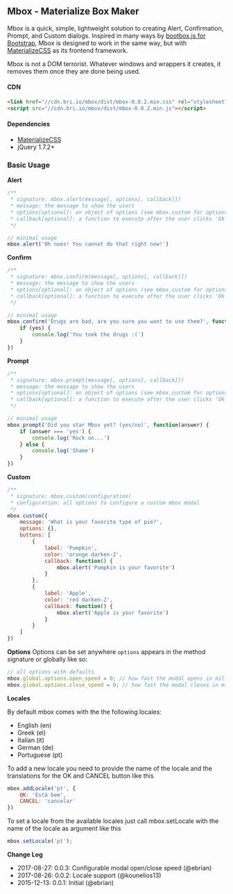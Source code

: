 ## Mbox - Materialize Box Maker

Mbox is a quick, simple, lightweight solution to creating Alert, Confirmation, Prompt, and Custom dialogs. Inspired in many ways by [bootbox.js for Bootstrap](https://github.com/makeusabrew/bootbox), Mbox is designed to work in the same way, but with [MaterializeCSS](https://github.com/dogfalo/materialize) as its frontend framework.

Mbox is not a DOM terrorist. Whatever windows and wrappers it creates, it removes them once they are done being used.

#### CDN
```html
<link href="//cdn.bri.io/mbox/dist/mbox-0.0.2.min.css" rel="stylesheet">
<script src="//cdn.bri.io/mbox/dist/mbox-0.0.2.min.js"></script>
```

#### Dependencies
- [MaterializeCSS](https://github.com/dogfalo/materialize)
- jQuery 1.7.2+

### Basic Usage

__Alert__
```js
/**
 * signature: mbox.alert(message[, options[, callback]])
 * message: the message to show the users
 * options[optional]: an object of options (see mbox.custom for options and defaults)
 * callback[optional]: a function to execute after the user clicks 'Ok'
 */

// minimal usage
mbox.alert('Oh noes! You cannot do that right now!')
```

__Confirm__
```js
/**
 * signature: mbox.confirm(message[, options[, callback]])
 * message: the message to show the users
 * options[optional]: an object of options (see mbox.custom for options and defaults)
 * callback[optional]: a function to execute after the user clicks 'Ok'
 */

// minimal usage
mbox.confirm('Drugs are bad, are you sure you want to use them?', function(yes) {
    if (yes) {
        console.log('You took the drugs :(')
    }
})
```

__Prompt__
```js
/**
 * signature: mbox.prompt(message[, options[, callback]])
 * message: the message to show the users
 * options[optional]: an object of options (see mbox.custom for options and defaults)
 * callback[optional]: a function to execute after the user clicks 'Ok'
 */

// minimal usage
mbox.prompt('Did you star Mbox yet? (yes/no)', function(answer) {
    if (answer === 'yes') {
        console.log('Rock on...')
    } else {
        console.log('Shame')
    }
})
```

__Custom__
```js
/**
 * signature: mbox.custom(configuration)
 * configuration: all options to configure a custom mbox modal
 */
mbox.custom({
    message: 'What is your favorite type of pie?',
    options: {},
    buttons: [
        {
            label: 'Pumpkin',
            color: 'orange darken-2',
            callback: function() {
                mbox.alert('Pumpkin is your favorite')
            }
        },
        {
            label: 'Apple',
            color: 'red darken-2',
            callback: function() {
                mbox.alert('Apple is your favorite')
            }
        }
    ]
})
```

__Options__
Options can be set anywhere `options` appears in the method signature or globally like so:
```js
// all options with defaults
mbox.global.options.open_speed = 0; // how fast the modal opens in milliseconds
mbox.global.options.close_speed = 0; // how fast the modal closes in milliseconds
```

__Locales__

By default mbox comes with the the following locales:
* English (en)
* Greek (el)
* Italian (it)
* German (de)
* Portuguese (pt)

To add a new locale you need to provide the name of the locale and the translations for the OK and CANCEL button like this
```js
mbox.addLocale('pt', {
    OK: 'Está bem',
    CANCEL: 'cancelar'
})
```

To set a locale from the available locales just call mbox.setLocale with the name of the locale as argument like this
```js
mbox.setLocale('pt');
```

__Change Log__
- 2017-08-27: 0.0.3: Configurable modal open/close speed (@ebrian)
- 2017-08-26: 0.0.2: Locale support (@kounelios13)
- 2015-12-13: 0.0.1: Initial (@ebrian)
